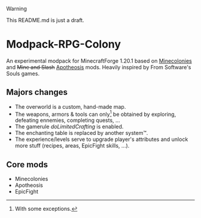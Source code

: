 > [!WARNING]  
> This README.md is just a draft.

# Modpack-RPG-Colony
An experimental modpack for MinecraftForge 1.20.1 based on [Minecolonies](https://legacy.curseforge.com/minecraft/mc-mods/minecolonies) and ~~Mine and Slash~~ [Apotheosis](https://legacy.curseforge.com/minecraft/mc-mods/apotheosis) mods. Heavily inspired by From Software's Souls games.

## Majors changes
* The overworld is a custom, hand-made map. 
* The weapons, armors & tools can only[^1] be obtained by exploring, defeating ennemies, completing quests, ...
* The gamerule _doLimitedCrafting_ is enabled.
* The enchanting table is replaced by another system™️.
* The experience/levels serve to upgrade player's attributes and unlock more stuff (recipes, areas, EpicFight skills, ...).

## Core mods
* Minecolonies
* Apotheosis
* EpicFight


[^1]: With some exceptions.

